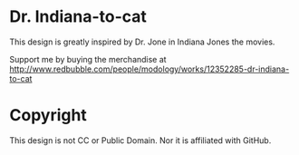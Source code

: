 # Dr. Indiana-to-cat

This design is greatly inspired by Dr. Jone in Indiana Jones the movies.

Support me by buying the merchandise at http://www.redbubble.com/people/modology/works/12352285-dr-indiana-to-cat

# Copyright

This design is not CC or Public Domain. Nor it is affiliated with GitHub.


